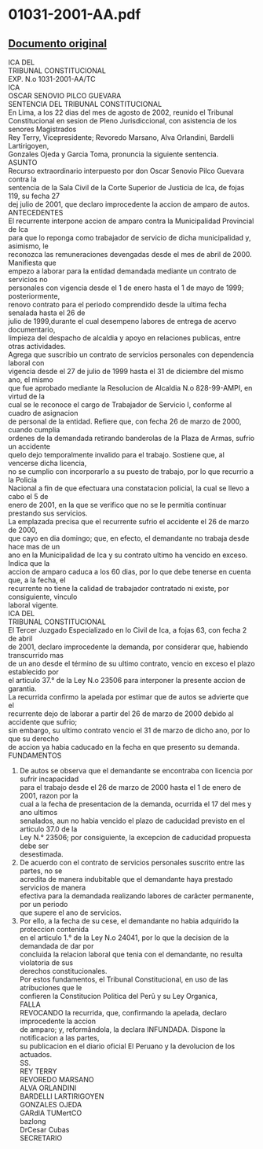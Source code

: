 
01031-2001-AA.pdf
=================
  
[Documento original](https://tc.gob.pe/jurisprudencia/2003/01031-2001-AA.pdf)  
---  
ICA DEL  
TRIBUNAL CONSTITUCIONAL  
EXP. N.o 1031-2001-AA/TC  
ICA  
OSCAR SENOVIO PILCO GUEVARA  
SENTENCIA DEL TRIBUNAL CONSTITUCIONAL  
En Lima, a los 22 dias del mes de agosto de 2002, reunido el Tribunal  
Constitucional en sesion de Pleno Jurisdiccional, con asistencia de los senores Magistrados  
Rey Terry, Vicepresidente; Revoredo Marsano, Alva Orlandini, Bardelli Lartirigoyen,  
Gonzales Ojeda y Garcia Toma, pronuncia la siguiente sentencia.  
ASUNTO  
Recurso extraordinario interpuesto por don Oscar Senovio Pilco Guevara contra la  
sentencia de la Sala Civil de la Corte Superior de Justicia de Ica, de fojas 119, su fecha 27  
dej julio de 2001, que declaro improcedente la accion de amparo de autos.  
ANTECEDENTES  
El recurrente interpone accion de amparo contra la Municipalidad Provincial de Ica  
para que lo reponga como trabajador de servicio de dicha municipalidad y, asimismo, le  
reconozca las remuneraciones devengadas desde el mes de abril de 2000. Manifiesta que  
empezo a laborar para la entidad demandada mediante un contrato de servicios no  
personales con vigencia desde el 1 de enero hasta el 1 de mayo de 1999; posteriormente,  
renovo contrato para el periodo comprendido desde la ultima fecha senalada hasta el 26 de  
julio de 1999,durante el cual desempeno labores de entrega de acervo documentario,  
limpieza del despacho de alcaldia y apoyo en relaciones publicas, entre otras actividades.  
Agrega que suscribio un contrato de servicios personales con dependencia laboral con  
vigencia desde el 27 de julio de 1999 hasta el 31 de diciembre del mismo ano, el mismo  
que fue aprobado mediante la Resolucion de Alcaldia N.o 828-99-AMPI, en virtud de la  
cual se le reconoce el cargo de Trabajador de Servicio I, conforme al cuadro de asignacion  
de personal de la entidad. Refiere que, con fecha 26 de marzo de 2000, cuando cumplia  
ordenes de la demandada retirando banderolas de la Plaza de Armas, sufrio un accidente  
quelo dejo temporalmente invalido para el trabajo. Sostiene que, al vencerse dicha licencia,  
no se cumplio con incorporarlo a su puesto de trabajo, por lo que recurrio a la Policia  
Nacional a fin de que efectuara una constatacion policial, la cual se llevo a cabo el 5 de  
enero de 2001, en la que se verifico que no se le permitia continuar prestando sus servicios.  
La emplazada precisa que el recurrente sufrio el accidente el 26 de marzo de 2000,  
que cayo en dia domingo; que, en efecto, el demandante no trabaja desde hace mas de un  
ano en la Municipalidad de Ica y su contrato ultimo ha vencido en exceso. Indica que la  
accion de amparo caduca a los 60 dias, por lo que debe tenerse en cuenta que, a la fecha, el  
recurrente no tiene la calidad de trabajador contratado ni existe, por consiguiente, vinculo  
laboral vigente.  
ICA DEL  
TRIBUNAL CONSTITUCIONAL  
El Tercer Juzgado Especializado en lo Civil de Ica, a fojas 63, con fecha 2 de abril  
de 2001, declaro improcedente la demanda, por considerar que, habiendo transcurrido mas  
de un ano desde el término de su ultimo contrato, vencio en exceso el plazo establecido por  
el articulo 37.° de la Ley N.o 23506 para interponer la presente accion de garantia.  
La recurrida confirmo la apelada por estimar que de autos se advierte que el  
recurrente dejo de laborar a partir del 26 de marzo de 2000 debido al accidente que sufrio;  
sin embargo, su ultimo contrato vencio el 31 de marzo de dicho ano, por lo que su derecho  
de accion ya habia caducado en la fecha en que presento su demanda.  
FUNDAMENTOS  
1. De autos se observa que el demandante se encontraba con licencia por sufrir incapacidad  
para el trabajo desde el 26 de marzo de 2000 hasta el 1 de enero de 2001, razon por la  
cual a la fecha de presentacion de la demanda, ocurrida el 17 del mes y ano ultimos  
senalados, aun no habia vencido el plazo de caducidad previsto en el articulo 37.0 de la  
Ley N.° 23506; por consiguiente, la excepcion de caducidad propuesta debe ser  
desestimada.  
2. De acuerdo con el contrato de servicios personales suscrito entre las partes, no se  
acredita de manera indubitable que el demandante haya prestado servicios de manera  
efectiva para la demandada realizando labores de carâcter permanente, por un periodo  
que supere el ano de servicios.  
3. Por ello, a la fecha de su cese, el demandante no habia adquirido la proteccion contenida  
en el articulo 1.° de la Ley N.o 24041, por lo que la decision de la demandada de dar por  
concluida la relacion laboral que tenia con el demandante, no resulta violatoria de sus  
derechos constitucionales.  
Por estos fundamentos, el Tribunal Constitucional, en uso de las atribuciones que le  
confieren la Constitucion Politica del Perû y su Ley Organica,  
FALLA  
REVOCANDO la recurrida, que, confirmando la apelada, declaro improcedente la accion  
de amparo; y, reformândola, la declara INFUNDADA. Dispone la notificacion a las partes,  
su publicacion en el diario oficial El Peruano y la devolucion de los actuados.  
SS.  
REY TERRY  
REVOREDO MARSANO  
ALVA ORLANDINI  
BARDELLI LARTIRIGOYEN  
GONZALES OJEDA  
GARdIA TUMertCO  
bazlong  
DrCesar Cubas  
SECRETARIO